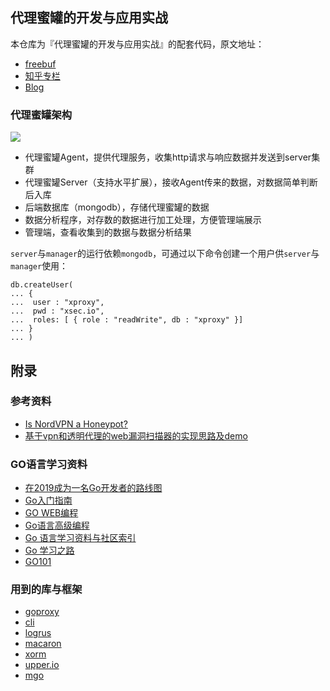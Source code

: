 ## 代理蜜罐的开发与应用实战

本仓库为『代理蜜罐的开发与应用实战』的配套代码，原文地址：

- [freebuf](https://www.freebuf.com/articles/network/202310.html) 
- [知乎专栏](https://zhuanlan.zhihu.com/p/64084802)
- [Blog](http://sec.lu/2019/4/12/x-proxy.html)


### 代理蜜罐架构

![](http://docs.xsec.io/images/x-proxy//proxy_honeypot.png)

- 代理蜜罐Agent，提供代理服务，收集http请求与响应数据并发送到server集群
- 代理蜜罐Server（支持水平扩展），接收Agent传来的数据，对数据简单判断后入库
- 后端数据库（mongodb），存储代理蜜罐的数据
- 数据分析程序，对存数的数据进行加工处理，方便管理端展示
- 管理端，查看收集到的数据与数据分析结果

`server`与`manager`的运行依赖`mongodb`，可通过以下命令创建一个用户供`server`与`manager`使用：

```shell
db.createUser(
... {
...  user : "xproxy",
...  pwd : "xsec.io",
...  roles: [ { role : "readWrite", db : "xproxy" }]
... }
... )
```

## 附录

### 参考资料

- [Is NordVPN a Honeypot?](http://vpnscam.com/is-nordvpn-a-honeypot/)
- [基于vpn和透明代理的web漏洞扫描器的实现思路及demo](https://github.com/netxfly/Transparent-Proxy-Scanner)

### GO语言学习资料

- [在2019成为一名Go开发者的路线图](https://github.com/Quorafind/golang-developer-roadmap-cn)
- [Go入门指南](https://github.com/Unknwon/the-way-to-go_ZH_CN)
- [GO WEB编程](https://github.com/astaxie/build-web-application-with-golang)
- [Go语言高级编程](https://github.com/chai2010/advanced-go-programming-book)
- [Go 语言学习资料与社区索引](https://github.com/Unknwon/go-study-index)
- [Go 学习之路](https://github.com/developer-learning/learning-golang)
- [GO101](https://gfw.go101.org/article/101.html)

### 用到的库与框架

- [goproxy](https://github.com/elazarl/goproxy)
- [cli](github.com/urfave/cli)
- [logrus](github.com/sirupsen/logrus)
- [macaron](https://github.com/go-macaron/macaron)
- [xorm](github.com/go-xorm/xorm)
- [upper.io](upper.io/db.v3)
- [mgo](gopkg.in/mgo.v2)
